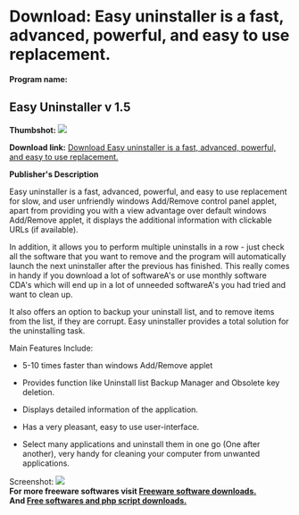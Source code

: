 # Download: Easy uninstaller is a fast, advanced, powerful, and easy to use replacement.

**Program name:**

## Easy Uninstaller v 1.5

  
**Thumbshot:** ![](http://www.freewarefiles.com/screenshot/snap_easy_un_md.gif)   
  
**Download link:** [Download Easy uninstaller is a fast, advanced, powerful, and easy to use replacement.](http://freesoftwares.boysofts.com/Easy-Uninstaller-V_program_15034.html)  
  


**Publisher's Description**  
  


Easy uninstaller is a fast, advanced, powerful, and easy to use replacement for slow, and user unfriendly windows Add/Remove control panel applet, apart from providing you with a view advantage over default windows Add/Remove applet, it displays the additional information with clickable URLs (if available). 

In addition, it allows you to perform multiple uninstalls in a row - just check all the software that you want to remove and the program will automatically launch the next uninstaller after the previous has finished. This really comes in handy if you download a lot of softwareA's or use monthly software CDA's which will end up in a lot of unneeded softwareA's you had tried and want to clean up. 

It also offers an option to backup your uninstall list, and to remove items from the list, if they are corrupt. Easy uninstaller provides a total solution for the uninstalling task.

Main Features Include:

  * 5-10 times faster than windows Add/Remove applet  

  * Provides function like Uninstall list Backup Manager and Obsolete key deletion.  

  * Displays detailed information of the application.  

  * Has a very pleasant, easy to use user-interface. 
  * Select many applications and uninstall them in one go (One after another), very handy for cleaning your computer from unwanted applications. 

  
  
Screenshot: ![](http://www.freewarefiles.com/screenshot/snap_easy_un.gif)   
**For more freeware softwares visit [Freeware software downloads.](http://freesoftwares.boysofts.com/)**   
**And [Free softwares and php script downloads.](http://www.boysofts.com/)**
